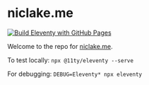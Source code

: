 # niclake.me

[![Build Eleventy with GitHub Pages](https://github.com/niclake/niclake.github.io/actions/workflows/build.yml/badge.svg)](https://github.com/niclake/niclake.github.io/actions/workflows/build.yml)

Welcome to the repo for [niclake.me](https://niclake.me).

To test locally: `npx @11ty/eleventy --serve`

For debugging: `DEBUG=Eleventy* npx eleventy`
